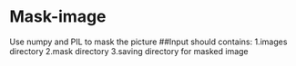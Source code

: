 # Mask-image
Use numpy and PIL to mask the picture
##Input should contains:
1.images directory
2.mask directory
3.saving directory for masked image
